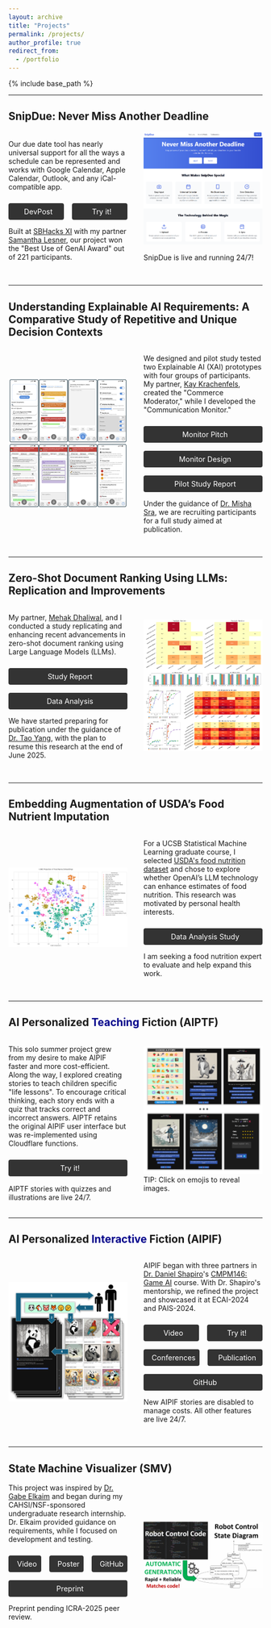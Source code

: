 ```yaml
---
layout: archive
title: "Projects"
permalink: /projects/
author_profile: true
redirect_from:
  - /portfolio
---
```


{% include base_path %}

<hr> 

<style>
  .project-container {
    display: flex;
    gap: 2rem;
    margin-bottom: 2rem;
    align-items: center;
    flex-wrap: wrap;
  }

  /* @media (max-width: 768px) {
    .project-container {
      flex-direction: column;
    }

    .project-image, .project-content {
      max-width: 100%;
    }

    .project-image {
      margin-bottom: 1rem;
    }
  } */

    @media (max-width: 768px) {
      .project-container {
        flex-direction: column;
      }

      .project-image, .project-content {
        max-width: 100%;
      }

      .project-image {
        display: none; /* Hide all images */
      }
    }

</style>

<!-- <h1>Projects</h1> -->

<!-- <div class="projects"> -->

  <h2 id="snipdue">SnipDue: Never Miss Another Deadline</h2>
  <div class="project-container" style="display: flex; gap: 2rem; margin-bottom: 2rem; align-items: top; flex-wrap: wrap;">
    <!-- <div class="project-image" style="flex: 1; max-width: 50%; display: flex; justify-content: center; align-items: center;">
      <img src="../images/xai_notif2.png" alt="AIPIF Project" style="width: 70%; height: auto;">
    </div> -->
    <div class="project-content" style="flex: 1; max-width: 90%;">
      <p>
      Our due date 
      <!-- schedule import  -->
      tool 
      <!-- lets you snip (or snap) pictures of your class schedules and automatically adds deadlines to your favorite calendar. It  -->
      has nearly universal support for all the ways a schedule can be represented 
      <!-- as an input -->
      and works with Google Calendar, Apple Calendar, Outlook, and any iCal-compatible app. 
      </p>
      <div class="project-links" style="margin-top: 1.5rem; display: flex; gap: 1rem; flex-wrap: wrap;">
        <!-- <a href="https://snipdue.tech/" target="_blank" style="flex: 1; display: inline-block; padding: 0.5rem; text-align: center; background-color: #333; color: white; text-decoration: none; border-radius: 4px; font-size: 0.9rem; white-space: nowrap;">
          <i class="fas fa-external-link-alt" style="margin-right: 0.5rem;"></i>Pitch
        </a>
        <a href="https://snipdue.tech/calendar" target="_blank" style="flex: 1; display: inline-block; padding: 0.5rem; text-align: center; background-color: #333; color: white; text-decoration: none; border-radius: 4px; font-size: 0.9rem; white-space: nowrap;">
          <i class="fas fa-external-link-alt" style="margin-right: 0.5rem;"></i>Try it!
        </a> -->
        <a href="https://devpost.com/software/ssnip" target="_blank" style="flex: 1; display: inline-block; padding: 0.5rem; text-align: center; background-color: #333; color: white; text-decoration: none; border-radius: 4px; font-size: 0.9rem; white-space: nowrap;">
          <i class="fas fa-external-link-alt" style="margin-right: 0.5rem;"></i>DevPost
        </a>
        <!-- <a href="https://www.youtube.com/embed/SXRZ5oiWmYE?autoplay=1&fs=1" target="_blank" style="flex: 1; display: inline-block; padding: 0.5rem; text-align: center; background-color: #333; color: white; text-decoration: none; border-radius: 4px; font-size: 0.9rem; white-space: nowrap;">
          <i class="fab fa-youtube" style="margin-right: 0.5rem;"></i>Video
        </a> -->
        <!-- <a href="https://github.com/sklesner/ssnip" target="_blank" style="flex: 1; display: inline-block; padding: 0.5rem; text-align: center; background-color: #333; color: white; text-decoration: none; border-radius: 4px; font-size: 0.9rem; white-space: nowrap;">
          <i class="fas fa-external-link-alt" style="margin-right: 0.5rem;"></i>GitHub
        </a> -->
        <a href="https://snipdue.tech/" target="_blank" style="flex: 1; display: inline-block; padding: 0.5rem; text-align: center; background-color: #333; color: white; text-decoration: none; border-radius: 4px; font-size: 0.9rem; white-space: nowrap;">
          <i class="fas fa-external-link-alt" style="margin-right: 0.5rem;"></i>Try it!
        </a>
      </div>
        <p>
        Built at  <a href="https://sb-hacks-xi.devpost.com/" target="_blank">SBHacks XI</a> with my partner <a href="https://www.linkedin.com/in/samantha-lesner-592aa8211/" target="_blank">Samantha Lesner</a>, our project won the "Best Use of GenAI Award" out of 221 participants.
        </p>
    </div>
    <div class="project-image" style="flex: 1; max-width: 50%;">
      <a href="../images/snipdue_sale_0010.png" target="_blank">  
        <img  src="../images/snipdue_sale_0010.png" alt="" style="width: 100%; height: auto;">
      </a>
      <p>SnipDue is live and running 24/7!</p>
      <!-- <a href="../images/xai_notif4.png" target="_blank">  
        <img  src="../images/xai_notif4.png" alt="" style="width: 100%; height: auto;">
      </a> -->
    </div>
  </div>

  <hr> 

  <h2>Understanding Explainable AI Requirements: A Comparative Study of Repetitive and Unique Decision Contexts</h2>
  <div class="project-container" style="display: flex; gap: 2rem; margin-bottom: 2rem; align-items: top; flex-wrap: wrap;">
    <!-- <div class="project-image" style="flex: 1; max-width: 50%; display: flex; justify-content: center; align-items: center;">
      <img src="../images/xai_notif2.png" alt="AIPIF Project" style="width: 70%; height: auto;">
    </div> -->
    <div class="project-image" style="flex: 1; max-width: 50%;">
      <a href="../images/xai_notif4.png" target="_blank">  
        <img  src="../images/xai_notif4.png" alt="" style="width: 100%; height: auto;">
      </a>
      <!-- <a href="../images/xai_notif4.png" target="_blank">  
        <img  src="../images/xai_notif4.png" alt="" style="width: 100%; height: auto;">
      </a> -->
    </div>
    <div class="project-content" style="flex: 1; max-width: 90%;">
      <p>
        We designed and pilot study tested two Explainable AI (XAI) prototypes with four groups of participants. 
        My partner, <a href="https://ml.ucsb.edu/people/faculty/misha-sra">Kay Krachenfels</a>, created the "Commerce Moderator," while I developed the "Communication Monitor."    
      </p>
      <div class="project-links" style="margin-top: 1.5rem; display: flex; gap: 1rem; flex-wrap: wrap;">
        <!-- <a href="https://xai.ackop.com/xai_169.pdf" target="_blank" style="flex: 1; display: inline-block; padding: 0.5rem; text-align: center; background-color: #333; color: white; text-decoration: none; border-radius: 4px; font-size: 0.9rem; white-space: nowrap;">
          <i class="fas fa-file-powerpoint" style="margin-right: 0.5rem;"></i>Slides
        </a> -->
        <a href="https://memoir.ackop.com/index7.html" target="_blank" style="flex: 1; display: inline-block; padding: 0.5rem; text-align: center; background-color: #333; color: white; text-decoration: none; border-radius: 4px; font-size: 0.9rem; white-space: nowrap;">
          <i class="fas fa-external-link-alt" style="margin-right: 0.5rem;"></i>Monitor Pitch
        </a>
        <a href="https://xai.ackop.com/monitor.html" target="_blank" style="flex: 1; display: inline-block; padding: 0.5rem; text-align: center; background-color: #333; color: white; text-decoration: none; border-radius: 4px; font-size: 0.9rem; white-space: nowrap;">
          <i class="fas fa-external-link-alt" style="margin-right: 0.5rem;"></i>Monitor Design
        </a>
        <a href="https://xai.ackop.com/xai_0021.pdf" target="_blank" style="flex: 1; display: inline-block; padding: 0.5rem; text-align: center; background-color: #333; color: white; text-decoration: none; border-radius: 4px; font-size: 0.9rem; white-space: nowrap;">
          <i class="fas fa-file-alt" style="margin-right: 0.5rem;"></i>Pilot Study Report
        </a>
        <!-- <a href="https://memoir.ackop.com/mapp/split_0014/index.html" target="_blank" style="flex: 1; display: inline-block; padding: 0.5rem; text-align: center; background-color: #333; color: white; text-decoration: none; border-radius: 4px; font-size: 0.9rem; white-space: nowrap;">
          <i class="fas fa-external-link-alt" style="margin-right: 0.5rem;"></i>Monitor v0.01w
        </a> -->
        <!-- <a href="https://xai.ackop.com/moderator.html" target="_blank" style="flex: 1; display: inline-block; padding: 0.5rem; text-align: center; background-color: #333; color: white; text-decoration: none; border-radius: 4px; font-size: 0.9rem; white-space: nowrap;">
          <i class="fas fa-external-link-alt" style="margin-right: 0.5rem;"></i>Moderator v0.01d
        </a> -->
      </div>
      <p>
      <!-- The pilot study is complete.  -->
      Under the guidance of <a href="https://ml.ucsb.edu/people/faculty/misha-sra" target="_blank">Dr. Misha Sra</a>, we are recruiting participants for a full study aimed at publication.
      </p>
    </div>
  </div>

  <hr> 
  <h2>Zero-Shot Document Ranking Using LLMs: Replication and Improvements</h2>

  <div class="project-container" style="display: flex; gap: 2rem; margin-bottom: 2rem; align-items: top; flex-wrap: wrap;">
    <!-- <div class="project-image" style="flex: 1; max-width: 50%; display: flex; justify-content: center; align-items: center;">
      <img src="../images/xai_notif2.png" alt="AIPIF Project" style="width: 70%; height: auto;">
    </div> -->
    <div class="project-content" style="flex: 1; max-width: 90%;">
      <p>
      My partner, <a href="https://mehak126.github.io/" >Mehak Dhaliwal</a>, and I conducted a study replicating and enhancing recent advancements in zero-shot document ranking using Large Language Models (LLMs).
      <!--  -->
      <!-- My partner <a href="https://mehak126.github.io/" >Mehak Dhaliwal</a> and I conducted a replication and enhacement study of recent advances in zero-shot document ranking with Large Language Models (LLMs). -->
      <!-- , focusing on the Setwise approach introduced at SIGIR 2024. -->
      </p>
      <div class="project-links" style="margin-top: 1.5rem; display: flex; gap: 1rem; flex-wrap: wrap;">
        <!-- <a href="https://xai.ackop.com/xai_169.pdf" target="_blank" style="flex: 1; display: inline-block; padding: 0.5rem; text-align: center; background-color: #333; color: white; text-decoration: none; border-radius: 4px; font-size: 0.9rem; white-space: nowrap;">
          <i class="fas fa-file-powerpoint" style="margin-right: 0.5rem;"></i>Slides
        </a> -->
        <a href="https://repllmr.ackop.com/repllmr_0022.pdf" target="_blank" style="flex: 1; display: inline-block; padding: 0.5rem; text-align: center; background-color: #333; color: white; text-decoration: none; border-radius: 4px; font-size: 0.9rem; white-space: nowrap;">
          <i class="fas fa-file-alt" style="margin-right: 0.5rem;"></i>Study Report
        </a>
        <!-- <a href="https://github.com/mehak126/llm-rankers" target="_blank" style="flex: 1; display: inline-block; padding: 0.5rem; text-align: center; background-color: #333; color: white; text-decoration: none; border-radius: 4px; font-size: 0.9rem; white-space: nowrap;">
          <i class="fab fa-github" style="margin-right: 0.5rem;"></i>GitHub
        </a>         -->
        <a href="https://repllmr.ackop.com/jbook_a/index.html" target="_blank" style="flex: 1; display: inline-block; padding: 0.5rem; text-align: center; background-color: #333; color: white; text-decoration: none; border-radius: 4px; font-size: 0.9rem; white-space: nowrap;">
          <i class="fas fa-external-link-alt" style="margin-right: 0.5rem;"></i>Data Analysis
        </a>
        <!-- <a href="https://repllmr.ackop.com/jbook_b/index.html" target="_blank" style="flex: 1; display: inline-block; padding: 0.5rem; text-align: center; background-color: #333; color: white; text-decoration: none; border-radius: 4px; font-size: 0.9rem; white-space: nowrap;">
          <i class="fas fa-external-link-alt" style="margin-right: 0.5rem;"></i>Pilot Analysis B
        </a> -->
      </div>
      <p>
      We have started preparing for publication under the guidance of <a href="https://www.cs.ucsb.edu/people/faculty/tao-yang">Dr. Tao Yang</a>, with the plan to resume this research at the end of June 2025.
      <!-- Next steps to publication are scheduled with <a href="https://www.cs.ucsb.edu/people/faculty/tao-yang">Dr. Tao Yang</a> as our mentor for June 2025. -->
      </p>
    </div>
    <div class="project-image" style="flex: 1; max-width: 50%;">
      <a href="../images/llm_ranking_results_0010.png" target="_blank">  
        <img  src="../images/llm_ranking_results_0010.png" alt="" style="width: 100%; height: auto;">
      </a>
      <!-- <a href="../images/xai_notif4.png" target="_blank">  
        <img  src="../images/xai_notif4.png" alt="" style="width: 100%; height: auto;">
      </a> -->
    </div>
  </div>

  <hr> 

  <h2>Embedding Augmentation of USDA’s Food Nutrient Imputation</h2>
  <div class="project-container" style="display: flex; gap: 2rem; margin-bottom: 2rem; align-items: center;">
    <div class="project-image" style="flex: 1; max-width: 50%;">
      <a href="../images/betterfoodgroups.png" target="_blank">  
        <img src="../images/betterfoodgroups.png" alt="" style="width: 100%; height: auto;">
      </a>
    </div>
    <div class="project-content" style="flex: 1; max-width: 90%;">
      <!-- <p> -->
      <p>
      <!-- As part of UCSB’s graduate course <a href="https://catalog.ucsb.edu/courses/PSTAT%20231">PSTAT 231</a>, I selected a real-world dataset to explore an intriguing research question. Motivated by personal health interests, I investigated whether OpenAI’s LLM technology could improve USDA's estimates of the nutritional content of various foods. -->
      For a UCSB Statistical Machine Learning
      <!-- <a href="https://catalog.ucsb.edu/courses/PSTAT%20231">PSTAT 231</a>  -->
      graduate course, I selected <a href="https://fdc.nal.usda.gov/">USDA's food nutrition dataset</a> and chose to explore whether OpenAI’s LLM technology can enhance estimates of food nutrition. This research was motivated by personal health interests. 
      </p>
      <div class="project-links" style="margin-top: 1.5rem; display: flex; gap: 1rem; flex-wrap: wrap;">
        <a href="https://fnana3.ackop.com/fnana0043g.html" target="_blank" style="flex: 1; display: inline-block; padding: 0.5rem; text-align: center; background-color: #333; color: white; text-decoration: none; border-radius: 4px; font-size: 0.9rem; white-space: nowrap;">
          <i class="fas fa-external-link-alt" style="margin-right: 0.5rem;"></i>Data Analysis Study
        </a>
      </div>
      <p>I am seeking a food nutrition expert to evaluate and help expand this work.</p>
      <!-- <div class="project-links" style="margin-top: 1.5rem; display: flex; gap: 1rem; flex-wrap: wrap;">
        <a href="https://fnana3.ackop.com/fnana0043g.html" target="_blank" style="flex: 1; display: inline-block; padding: 0.5rem; text-align: center; background-color: #333; color: white; text-decoration: none; border-radius: 4px; font-size: 0.9rem; white-space: nowrap;">
          <i class="fas fa-external-link-alt" style="margin-right: 0.5rem;"></i>Pilot Slides
        </a>
      </div> -->
    </div>
  </div>

  <hr> 

  <h2>AI Personalized <span style="color: darkblue;">Teaching</span> Fiction (AIPTF)</h2>
  <div class="project-container" style="display: flex; gap: 2rem; margin-bottom: 2rem; align-items: center;">
    <div class="project-content" style="flex: 1; max-width: 90%;">
      <p>
        This solo summer project grew from my desire to make AIPIF faster and more cost-efficient. 
        Along the way, I explored creating stories to teach children specific "life lessons". 
        To encourage critical thinking, each story ends with a quiz that tracks correct and incorrect answers.
        AIPTF retains the original AIPIF user interface but was re-implemented using Cloudflare functions.
      </p>
      <div class="project-links" style="margin-top: 1.5rem; display: flex; gap: 1rem; flex-wrap: wrap;">
        <!-- <a href="https://youtu.be/TaVGem3nFrk" target="_blank" style="flex: 1; display: inline-block; padding: 0.5rem; text-align: center; background-color: #333; color: white; text-decoration: none; border-radius: 4px; font-size: 0.9rem; white-space: nowrap;">
          <i class="fab fa-youtube" style="margin-right: 0.5rem;"></i>See it!
        </a> -->
        <a href="https://www.ufafu.com/" target="_blank" style="flex: 1; display: inline-block; padding: 0.5rem; text-align: center; background-color: #333; color: white; text-decoration: none; border-radius: 4px; font-size: 0.9rem; white-space: nowrap;">
          <i class="fas fa-external-link-alt" style="margin-right: 0.5rem;"></i>Try it!
        </a>        
        AIPTF stories with quizzes and illustrations are live 24/7. 
        <!-- Story narration and music are AIPIF stubs.  -->
        <!-- <p>
        </p> -->
      </div>
    </div>
    <div class="project-image" style="flex: 1; max-width: 50%;">
      <a href="../images/aiptf_0020.png" target="_blank">  
        <img src="../images/aiptf_0020.png"  target="_blank" alt="AIPIF Project" style="width: 100%; height: auto;">
      </a>
      TIP: Click on emojis to reveal images.
    </div>
  </div>

  <hr> 


  <h2>AI Personalized <span style="color: darkblue;">Interactive</span> Fiction (AIPIF)</h2>
  <div class="project-container" style="display: flex; gap: 2rem; margin-bottom: 2rem; align-items: center;">
    <div class="project-image" style="flex: 1; max-width: 50%;">
      <a href="../images/aipif_0010.png" target="_blank">  
        <img src="../images/aipif_0010.png"  target="_blank" alt="AIPIF Project" style="width: 100%; height: auto;">
      </a>
    </div>
    <div class="project-content" style="flex: 1; max-width: 90%;">
      <p>
      AIPIF began 
      <!-- as a team project  -->
      with three partners in <a href="http://www.isle.org/~dgs/">Dr. Daniel Shapiro</a>'s 
      <a href="https://courses.engineering.ucsc.edu/courses/cmpm146">CMPM146: Game AI</a> course. 
      With Dr. Shapiro's mentorship, we refined the project and showcased it at ECAI-2024 and PAIS-2024.
      </p>
      <!-- Afterwards with the mentorship of Dr. Shaprio 
      our work was demonstrated at <a href="https://www.ecai2024.eu/calls/demos">ECAI 2024</a> and 
      published as part of <a href="https://www.ecai2024.eu/calls/pais">PAIS 2024</a>. -->
      <div class="project-links" style="margin-top: 1.5rem; display: flex; gap: 1rem; flex-wrap: wrap;">
        <a href="https://youtu.be/TaVGem3nFrk" target="_blank" style="flex: 1; display: inline-block; padding: 0.5rem; text-align: center; background-color: #333; color: white; text-decoration: none; border-radius: 4px; font-size: 0.9rem; white-space: nowrap;">
          <i class="fab fa-youtube" style="margin-right: 0.5rem;"></i>Video
        </a>
        <a href="https://www.ufafu.com/" target="_blank" style="flex: 1; display: inline-block; padding: 0.5rem; text-align: center; background-color: #333; color: white; text-decoration: none; border-radius: 4px; font-size: 0.9rem; white-space: nowrap;">
          <i class="fas fa-external-link-alt" style="margin-right: 0.5rem;"></i>Try it!
        </a>
        <!-- <a href="https://github.com/jlesner/aipif/blob/main/doc/aipif_ecai2024_poster_0016.pdf" target="_blank" style="flex: 1; display: inline-block; padding: 0.5rem; text-align: center; background-color: #333; color: white; text-decoration: none; border-radius: 4px; font-size: 0.9rem; white-space: nowrap;">
          <i class="fas fa-external-link-alt" style="margin-right: 0.5rem;"></i>Poster
        </a> -->
        <a href="/photos#ecai" target="_blank" style="flex: 1; display: inline-block; padding: 0.5rem; text-align: center; background-color: #333; color: white; text-decoration: none; border-radius: 4px; font-size: 0.9rem; white-space: nowrap;">
          <i class="fas fa-external-link-alt" style="margin-right: 0.5rem;"></i>Conferences
        </a>
        <!-- <a href="https://ebooks.iospress.nl/doi/10.3233/FAIA241036" target="_blank" style="flex: 1; display: inline-block; padding: 0.5rem; text-align: center; background-color: #333; color: white; text-decoration: none; border-radius: 4px; font-size: 0.9rem; white-space: nowrap;">
          <i class="fas fa-external-link-alt" style="margin-right: 0.5rem;"></i>ECAI
        </a> -->
        <a href="https://ebooks.iospress.nl/doi/10.3233/FAIA241074" target="_blank" style="flex: 1; display: inline-block; padding: 0.5rem; text-align: center; background-color: #333; color: white; text-decoration: none; border-radius: 4px; font-size: 0.9rem; white-space: nowrap;">
          <i class="fas fa-external-link-alt" style="margin-right: 0.5rem;"></i>Publication
          <!-- PAIS-2025 -->
        </a>
        <a href="https://github.com/jlesner/aipif" target="_blank" style="flex: 1; display: inline-block; padding: 0.5rem; text-align: center; background-color: #333; color: white; text-decoration: none; border-radius: 4px; font-size: 0.9rem; white-space: nowrap;">
          <i class="fab fa-github" style="margin-right: 0.5rem;"></i>GitHub
        </a>
      </div>
      <p>New AIPIF stories are disabled to manage costs. All other features are live 24/7.</p>
    </div>
  </div>

  <hr> 

  <h2 id="smv">State Machine Visualizer (SMV)</h2>
  <div class="project-container" style="display: flex; gap: 2rem; margin-bottom: 2rem; align-items: center;">
    <div class="project-content" style="flex: 1; max-width: 90%;">
      This project was inspired by <a href="https://users.soe.ucsc.edu/~elkaim/elkaim/Home.html">Dr. Gabe Elkaim</a>
      and began during my CAHSI/NSF-sponsored undergraduate research internship.
      Dr. Elkaim provided guidance on requirements, while I focused on development and testing.
      <!--  -->
      <div class="project-links" style="margin-top: 1.5rem; display: flex; gap: 1rem; flex-wrap: wrap;">
        <a href="https://www.youtube.com/watch?v=IHp0X0J5Di8?autoplay=1&fs=1" target="_blank" style="flex: 1; display: inline-block; padding: 0.5rem; text-align: center; background-color: #333; color: white; text-decoration: none; border-radius: 4px; font-size: 0.9rem; white-space: nowrap;">
          <i class="fab fa-youtube" style="margin-right: 0.5rem;"></i>Video
        </a>
        <a href="https://jlesner0.ackop.com/48x36_smv_poster_010b.pdf" target="_blank" style="flex: 1; display: inline-block; padding: 0.5rem; text-align: center; background-color: #333; color: white; text-decoration: none; border-radius: 4px; font-size: 0.9rem; white-space: nowrap;">
          <i class="fas fa-external-link-alt" style="margin-right: 0.5rem;"></i>Poster
        </a>
        <a href="https://github.com/jlesner/smv2" target="_blank" style="flex: 1; display: inline-block; padding: 0.5rem; text-align: center; background-color: #333; color: white; text-decoration: none; border-radius: 4px; font-size: 0.9rem; white-space: nowrap;">
          <i class="fab fa-github" style="margin-right: 0.5rem;"></i>GitHub
        </a>
        <!-- <a href="https://github.com/jlesner/smv2" target="_blank" style="flex: 1; display: inline-block; padding: 0.5rem; text-align: center; background-color: #333; color: white; text-decoration: none; border-radius: 4px; font-size: 0.9rem; white-space: nowrap;">
          <i class="fab fa-github" style="margin-right: 0.5rem;"></i>Tech Report PDF
        </a> -->
        <a href="https://smv.ackop.com/smv_ieee_ICRA_0051.pdf" target="_blank" style="flex: 1; display: inline-block; padding: 0.5rem; text-align: center; background-color: #333; color: white; text-decoration: none; border-radius: 4px; font-size: 0.9rem; white-space: nowrap;">
          <i class="fas fa-file-alt" style="margin-right: 0.5rem;"></i>Preprint
        </a>
      </div>
      <p>
        Preprint pending ICRA-2025 peer review.
      </p>
      <!-- See <a href="https://youtu.be/IHp0X0J5Di8">video</a> or <a href="https://github.com/jlesner/smv2/blob/main/doc/48x36_smv_poster_010.pdf">poster</a>.  -->
    </div>
    <div class="project-image" style="flex: 1; max-width: 50%;">
      <a href="../images/smv4.png" target="_blank">
        <img src="../images/smv4.png" alt="" style="width: 100%; height: auto;">
      </a>
    </div>
  </div>
  
<!-- </div> -->

<!-- Add Font Awesome for icons -->
<link rel="stylesheet" href="https://cdnjs.cloudflare.com/ajax/libs/font-awesome/5.15.4/css/all.min.css">
